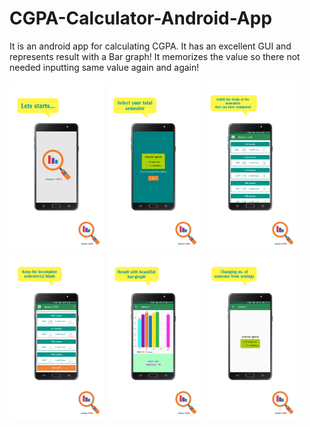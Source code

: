 # CGPA-Calculator-Android-App

It is an android app for calculating CGPA. It has an excellent GUI and represents result with a Bar graph!
It memorizes the value so there not needed inputting same value again and again!


<div style="margin:0 auto;">
	<a target="_blank" href="/CGPA-Calculator-Android-App/Images/design-1.png"><img alt="App image" src="/Images/design-1.png" width="30%" style="max-width:100%;"></a>
	<a target="_blank" href="/CGPA-Calculator-Android-App/Images/design-2.png"><img alt="App image" src="/Images/design-2.png" width="30%" style="max-width:100%;"></a>
	<a target="_blank" href="/CGPA-Calculator-Android-App/Images/design-3.png"><img alt="App image" src="/Images/design-3.png" width="30%" style="max-width:100%;"></a>
</div>
<div style="margin:0 auto;">
	<a target="_blank" href="/CGPA-Calculator-Android-App/Images/design-4.png"><img alt="App image" src="/Images/design-4.png" width="30%" style="max-width:100%;"></a>
	<a target="_blank" href="/CGPA-Calculator-Android-App/Images/design-5.png"><img alt="App image" src="/Images/design-5.png" width="30%" style="max-width:100%;"></a>
	<a target="_blank" href="/CGPA-Calculator-Android-App/Images/design-6.png"><img alt="App image" src="/Images/design-6.png" width="30%" style="max-width:100%;"></a>
</div>
